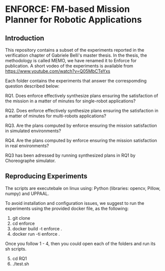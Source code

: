 # ENFORCE: FM-based Mission Planner for Robotic Applications

## Introduction

This repository contains a subset of the experiments reported in the verification chapter of Gabriele Belli's master thesis. 
In the thesis, the methodology is called MEMO, we have renamed it to Enforce for publication. A short vodeo of the experiments is available from https://www.youtube.com/watch?v=Q05MbCTeYxs

Each folder contains the experiments that answer the correspomding question described below:

RQ1. Does enforce effectively synthesize plans ensuring the satisfaction of the mission in a matter of minutes for single-robot applications? 

RQ2. Does enforce effectively synthesize plans ensuring the satisfaction in a matter of minutes for multi-robots applications? 

RQ3. Are the plans computed by enforce ensuring the mission satisfaction in simulated environments?

RQ4. Are the plans computed by enforce ensuring the mission satisfaction in real environments?

RQ3 has been adressed by running synthesized plans in RQ1 by Choreographe simulator.

## Reproducing Experiments
The scripts are executebale on linux using: Python (libraries: opencv, Pillow, numpy) and UPPAAL.

To avoid installation and configuration issues, we suggest to run the experiments using the provided docker file, as the following:

1. git clone
2. cd enforce
3. docker build -t enforce .
4. docker run -ti enforce .

Once you follow 1 - 4, then you could open each of the folders and run its sh scripts.

5. cd RQ1
6. ./test.sh




